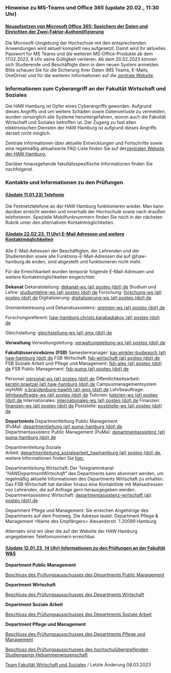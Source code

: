 ### Hinweise zu MS-Teams und Office 365 (update 20.02., 11:30 Uhr) ###

#### [Neuaufsetzen von Microsoft Office 365: Speichern der Daten und Einrichten der Zwei-Faktor-Authentifizierung](javascript:void(0))  ####

Die Microsoft-Umgebung der Hochschule mit den entsprechenden Anwendungen wird aktuell komplett neu aufgesetzt. Damit wird Ihr aktuelles Passwort für MS Teams und die weiteren MS-Office-Produkte ab dem 17.02.2023, 8 Uhr seine Gültigkeit verlieren. Ab dem 20.02.2023 können sich Studierende und Beschäftigte dann in dem neuen System anmelden. Bitte schauen Sie für die Sicherung Ihrer Daten (MS Teams, E-Mails, OneDrive) und für die weiteren Informationen auf die [zentrale Website](https://www.haw-hamburg.de/cyberangriff/).

###  Infor­mationen zum Cyberangriff an der Fakultät Wirtschaft und Soziales  ###

Die HAW Hamburg ist Opfer eines Cyberangriffs geworden. Aufgrund dieses Angriffs und um weitere Schäden sowie Datenverluste zu vermeiden, wurden vorsorglich alle Systeme heruntergefahren, wovon auch die Fakultät Wirtschaft und Soziales betroffen ist. Der Zugang zu fast allen elektronischen Diensten der HAW Hamburg ist aufgrund dieses Angriffs derzeit nicht möglich.

Zentrale Informationen über aktuelle Entwicklungen und Fortschritte sowie eine regelmäßig aktualisierte FAQ-Liste finden Sie auf der[zentralen Website der HAW Hamburg.](/cyberangriff/)

Darüber hinausgehende fakultätsspezifische Informationen finden Sie nachfolgend.

### Kontakte und Infor­mationen zu den Prüfungen ###

#### [(Update 11.01.23) Telefonie](javascript:void(0))  ####

Die Festnetztelefone an der HAW Hamburg funktionieren wieder. Man kann darüber erreicht werden und innerhalb der Hochschule sowie nach draußen telefonieren. Spezielle Mobilfunknummern finden Sie noch in der nächsten Rubrik unter den alternativen Kontaktmöglichkeiten.

#### [(Update 22.02.23, 11 Uhr) E-Mail Adressen und weitere Kontaktmöglichkeiten](javascript:void(0))  ####

Alle E-Mail-Adressen der Beschäftigten, der Lehrenden und der Studierenden sowie alle Funktions-E-Mail-Adressen die auf @haw-hamburg.de enden, sind abgestellt und funktionieren nicht mehr.

Für die Erreichbarkeit wurden temporär folgende E-Mail-Adressen und weitere Kontaktmöglichkeiten eingerichtet:

**Dekanat**
 Dekanatsleitung: [dekanat-ws (at) posteo (dot) de](#)
 Studium und Lehre: [studiumlehre-ws (at) posteo (dot) de](#)
 Forschung: [forschung-ws (at) posteo (dot) de](#)
 Digitalisierung: [digitalisierung-ws (at) posteo (dot) de](#)

Gremienbetreuung und Dekanatsassistenz: [gremien-ws (at) posteo (dot) de](#)

Forschungsreferent: [haw-hamburg.christo.karabadjakov (at) posteo (dot) de](#)

Gleichstellung: [gleichstellung-ws (at) gmx (dot) de](#)

**Verwaltung**
 Verwaltungsleitung: [verwaltungsleitung-ws (at) posteo (dot) de](#)

**Fakultätsservicebüros** **(FSB)**
 Semestermanager: [kay.winkler-budwasch (at) haw-hamburg (dot) de](#)
 FSB Wirtschaft: [fsb-wirtschaft (at) posteo (dot) de](#)
 FSB Soziale Arbeit und Pflege und Management: [fsb-alex (at) posteo (dot) de](#)
 FSB Public Management: [fsb-puma (at) posteo (dot) de](#)

Personal: [personal-ws (at) posteo (dot) de](#)
 Öffentlichkeitsarbeit: [kerstin.praetzel (at) haw-hamburg (dot) de](#)
 Campusmanagementsystem myHAW: [n.brandenburg-hawhh (at) gmx (dot) de](#)
 Lehrbeauftrage: [lehrbeauftragte-ws (at) posteo (dot) de](#)
 Tutorien: [tutorien-ws (at) posteo (dot) de](#)
 Internationales: [internationales-ws (at) posteo (dot) de](#)
 Finanzen: [finanzen-ws (at) posteo (dot) de](#)
 Poststelle: [poststelle-ws (at) posteo (dot) de](#)

**Departments**
 Departmentleitung Public Management (PuMa): [departmentleitung (at) puma-hamburg (dot) de](#)
 Departmentassistenz Public Management (PuMa): [departmentassistenz (at) puma-hamburg (dot) de](#)

Departmentleitung Soziale Arbeit: [departmentleitung\_sozialearbeit\_hawhamburg (at) posteo (dot) de](#), weitere Informationen finden Sie [hier.](https://www.haw-hamburg.de/detail/news/news/show/zum-angriff-auf-die-it-infrastruktur/)

Departmentleitung Wirtschaft: Der Telegrammkanal *"HAWDepartmentWirtschaft"* des Departments kann abonniert werden, um regelmäßig aktuelle Informationen des Departments Wirtschaft zu erhalten. Das FSB-Wirtschaft hat darüber hinaus eine Kontaktliste mit Mailsadressen von Lehrenden, die auf Anfrage gern herausgegeben werden.
 Departmentassistenz Wirtschaft: [departmentassistenz-wirtschaft (at) posteo (dot) de](#)

Department Pflege und Management: Sie erreichen Angehörige des Departments auf dem Postweg. Die Adresse lautet:
 Department Pflege & Management
 \<Name des Empfängers\>
 Alexanderstr. 1
 20099 Hamburg

Alternativ sind wir über die auf der Website der HAW Hamburg angegebenen Telefonnummern erreichbar.

#### [(Update 12.01.23, 14 Uhr) Informationen zu den Prüfungen an der Fakultät W&S](javascript:void(0))  ####

**Department Public Management**

[Beschluss des Prüfungsausschusses des Departments Public Management](/fileadmin/WS/PDF_Cyberangriff/WS-PuMa_Pr%C3%BCfungen_im_WS2223_090123.pdf)

**Department Wirtschaft**

[Beschluss des Prüfungsausschusses des Departments Wirtschaft](/fileadmin/WS/PDF_Cyberangriff/WS-W_Pr%C3%BCfungen_im_WS2223_090123.pdf)

**Department Soziale Arbeit**

[Beschluss des Prüfungsausschusses des Departments Soziale Arbeit](/fileadmin/WS/PDF_Cyberangriff/Department_Soziale_Arbeit_Beschluss_Pr%C3%BCfungsausschuss_5.1.2023.pdf)

**Department Pflege und Management**

[Beschluss des Prüfungsausschusses des Departments Pflege und Management](/fileadmin/WS/PDF_Cyberangriff/Beschluss_Pr%C3%BCfungsantritt_P_M.pdf)

[Beschluss des Prüfungsausschusses des hochschulübergreifenden Studiengangs Hebammenwissenschaft](/fileadmin/WS/PDF_Cyberangriff/Hebammenwissenschaft_PA_Beschluss_Aussetzung_der_Pr%C3%BCfungsanmeldung_Info_Studierende_20230111.pdf)

[Team Fakultät Wirtschaft und Soziales](#) / Letzte Änderung 08.03.2023
